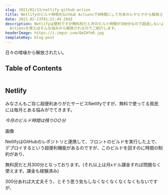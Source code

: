 ```yaml
---
slug: 2021/02/13/netlify-github-action
title: Netlifyのビルド時間をGitHub Actionsで0時間にして月末のヒヤヒヤから解放されよう！
date: 2021-02-13T01:21:49.294Z
description: Netlifyは便利ですが無料枠だと月のビルド時間が300分なので超過しないように神経を使います。GitHub
  Actionsを使えばそんな悩みから解放されるのでご紹介します。
headerImage: https://i.imgur.com/QmIHfeR.jpg
templateKey: blog-post
---
```


日々の喧噪から解放されたい。

## Table of Contents

```toc

```

## Netlify

みなさんもご存じ超便利ありがたサービスNetlifyですが、無料で使ってる貧民には毎月とある悩みがでてきます。

*今月のビルド時間は残り○○分*

画像

NetlifyはGitHubのレポジトリと連携して、フロントのビルドを実行した上で、デプロイするという超便利機能があるのですが、このビルドを回すのに時間の制約があり、

無料民だと月300分となっております。(それ以上は月xドル課金すれば問題なく使えます。課金も経験済み)

300分あれば大丈夫そう、とそう思う気もしなくなくなくなくなくもないですが、
